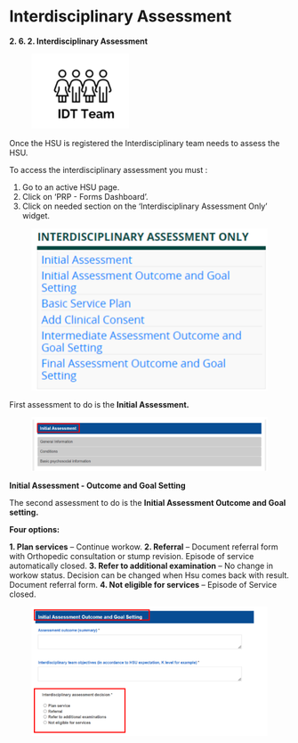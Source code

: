 # Interdisciplinary Assessment

**2. 6. 2. Interdisciplinary Assessment**

<figure><img src="../../../.gitbook/assets/image (101).png" alt=""><figcaption></figcaption></figure>

Once the HSU is registered the Interdisciplinary team needs to assess the HSU.

To access the interdisciplinary assessment you must :

1. Go to an active HSU page.
2. Click on ‘PRP - Forms Dashboard’.
3. Click on needed section on the ‘Interdisciplinary Assessment Only’ widget.

<figure><img src="../../../.gitbook/assets/image (102).png" alt=""><figcaption></figcaption></figure>

First assessment to do is the **Initial Assessment.**

<figure><img src="../../../.gitbook/assets/image (103).png" alt=""><figcaption></figcaption></figure>

**Initial Assessment - Outcome and Goal Setting**

The second assessment to do is the **Initial Assessment Outcome and Goal setting.**

**Four options:**

**1. Plan services** – Continue workow. **2. Referral** – Document referral form with Orthopedic consultation or stump revision. Episode of service automatically closed. **3. Refer to additional examination** – No change in workow status. Decision can be changed when Hsu comes back with result. Document referral form. **4. Not eligible for services** – Episode of Service closed.

<figure><img src="../../../.gitbook/assets/image (105).png" alt=""><figcaption></figcaption></figure>

